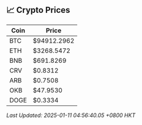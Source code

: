 ## 📈 Crypto Prices

| Coin | Price |
| ---- | ----- |
| BTC | $94912.2962 |
| ETH | $3268.5472 |
| BNB | $691.8269 |
| CRV | $0.8312 |
| ARB | $0.7508 |
| OKB | $47.9530 |
| DOGE | $0.3334 |

_Last Updated: 2025-01-11 04:56:40.05 +0800 HKT_
